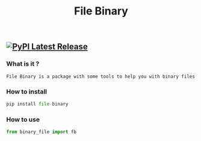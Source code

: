 <div align="center">
  <h1>File Binary</h1><br>
</div>

[![PyPI Latest Release](https://img.shields.io/pypi/v/pandas.svg)](https://pypi.org/project/file-binary)
---
### What is it ?
    File Binary is a package with some tools to help you with binary files

### How to install
```py
pip install file-binary
```
### How to use

```py
from binary_file import fb
```